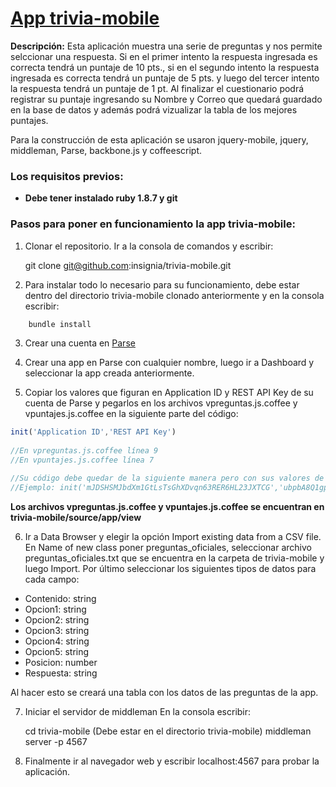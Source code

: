 # [App trivia-mobile][url]

**Descripción:** Esta aplicación muestra una serie de preguntas y nos permite selccionar una respuesta. Si en el primer intento la respuesta ingresada es correcta tendrá un puntaje de 10 pts., si en el segundo intento la respuesta ingresada es correcta tendrá un puntaje de 5 pts. y luego del tercer intento la respuesta tendrá un puntaje de 1 pt. Al finalizar el cuestionario podrá registrar su puntaje ingresando su Nombre y Correo que quedará guardado en la base de datos y además podrá vizualizar la tabla de los mejores puntajes.

Para la construcción de esta aplicación se usaron jquery-mobile, jquery, middleman, Parse, backbone.js y coffeescript.

### Los requisitos previos: 

- **Debe tener instalado ruby 1.8.7 y git**


### Pasos para poner en funcionamiento la app trivia-mobile:

1) Clonar el repositorio. Ir a la consola de comandos y escribir:

	git clone git@github.com:insignia/trivia-mobile.git

2) Para instalar todo lo necesario para su funcionamiento, debe estar dentro del directorio trivia-mobile clonado anteriormente y en la consola escribir:
```ruby
	bundle install 
```

3) Crear una cuenta en [Parse][urlParse] 

4) Crear una app en Parse con cualquier nombre, luego ir a Dashboard y seleccionar la app creada anteriormente.

5) Copiar los valores que figuran en Application ID y REST API Key de su cuenta de Parse y pegarlos en los archivos vpreguntas.js.coffee y vpuntajes.js.coffee en la siguiente parte del código: 

```javascript
init('Application ID','REST API Key')
	
//En vpreguntas.js.coffee línea 9
//En vpuntajes.js.coffee línea 7

//Su código debe quedar de la siguiente manera pero con sus valores de Application ID y REST API Key. 
//Ejemplo: init('mJDSHSMJbdXm1GtLsTsGhXDvqn63RER6HL23JXTCG','ubpbA8Q1gplTRybw6pTkDAoZsT8KZTI9cy2tKJ82')
```

**Los archivos vpreguntas.js.coffee y vpuntajes.js.coffee se encuentran en trivia-mobile/source/app/view**

6) Ir a Data Browser y elegir la opción Import existing data from a CSV file. En Name of new class poner preguntas_oficiales, seleccionar archivo preguntas_oficiales.txt que se encuentra en la carpeta de trivia-mobile y luego Import. Por último seleccionar los siguientes tipos de datos para cada campo:
- Contenido: string
- Opcion1: string
- Opcion2: string
- Opcion3: string
- Opcion4: string
- Opcion5: string
- Posicion: number
- Respuesta: string

Al hacer esto se creará una tabla con los datos de las preguntas de la app.

7) Iniciar el servidor de middleman
En la consola escribir:

	cd trivia-mobile (Debe estar en el directorio trivia-mobile)
	middleman server -p 4567

8) Finalmente ir al navegador web y escribir localhost:4567 para probar la aplicación.

[url]: http://trivia-mobile.herokuapp.com/
[urlParse]: https://parse.com/ 